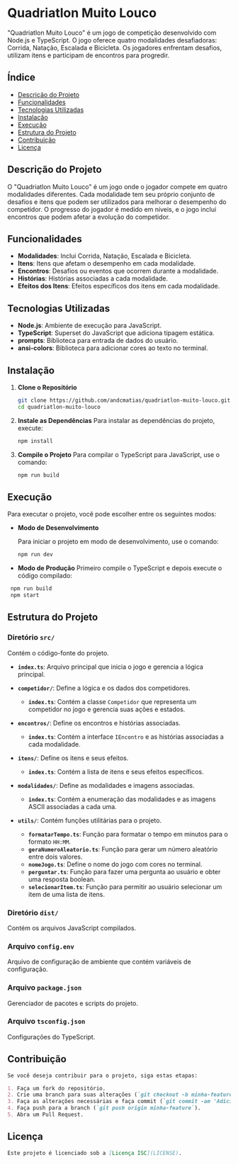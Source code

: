 # Quadriatlon Muito Louco

"Quadriatlon Muito Louco" é um jogo de competição desenvolvido com Node.js e TypeScript. O jogo oferece quatro modalidades desafiadoras: Corrida, Natação, Escalada e Bicicleta. Os jogadores enfrentam desafios, utilizam itens e participam de encontros para progredir.

## Índice

- [Descrição do Projeto](#descrição-do-projeto)
- [Funcionalidades](#funcionalidades)
- [Tecnologias Utilizadas](#tecnologias-utilizadas)
- [Instalação](#instalação)
- [Execução](#execução)
- [Estrutura do Projeto](#estrutura-do-projeto)
- [Contribuição](#contribuição)
- [Licença](#licença)

## Descrição do Projeto

O "Quadriatlon Muito Louco" é um jogo onde o jogador compete em quatro modalidades diferentes. Cada modalidade tem seu próprio conjunto de desafios e itens que podem ser utilizados para melhorar o desempenho do competidor. O progresso do jogador é medido em níveis, e o jogo inclui encontros que podem afetar a evolução do competidor.

## Funcionalidades

- **Modalidades**: Inclui Corrida, Natação, Escalada e Bicicleta.
- **Itens**: Itens que afetam o desempenho em cada modalidade.
- **Encontros**: Desafios ou eventos que ocorrem durante a modalidade.
- **Histórias**: Histórias associadas a cada modalidade.
- **Efeitos dos Itens**: Efeitos específicos dos itens em cada modalidade.

## Tecnologias Utilizadas

- **Node.js**: Ambiente de execução para JavaScript.
- **TypeScript**: Superset do JavaScript que adiciona tipagem estática.
- **prompts**: Biblioteca para entrada de dados do usuário.
- **ansi-colors**: Biblioteca para adicionar cores ao texto no terminal.

## Instalação

1. **Clone o Repositório**

   ```bash
   git clone https://github.com/andcmatias/quadriatlon-muito-louco.git
   cd quadriatlon-muito-louco
   ```

2. **Instale as Dependências**
   Para instalar as dependências do projeto, execute:
   ```bash
   npm install
   ```
3. **Compile o Projeto**
   Para compilar o TypeScript para JavaScript, use o comando:
   ```bash
   npm run build
   ```

## Execução

Para executar o projeto, você pode escolher entre os seguintes modos:

- **Modo de Desenvolvimento**

  Para iniciar o projeto em modo de desenvolvimento, use o comando:

  ```bash
  npm run dev
  ```

- **Modo de Produção**
  Primeiro compile o TypeScript e depois execute o código compilado:

```bash
 npm run build
 npm start
```

## Estrutura do Projeto

### Diretório `src/`

Contém o código-fonte do projeto.

- **`index.ts`**: Arquivo principal que inicia o jogo e gerencia a lógica principal.
- **`competidor/`**: Define a lógica e os dados dos competidores.

  - **`index.ts`**: Contém a classe `Competidor` que representa um competidor no jogo e gerencia suas ações e estados.

- **`encontros/`**: Define os encontros e histórias associadas.

  - **`index.ts`**: Contém a interface `IEncontro` e as histórias associadas a cada modalidade.

- **`itens/`**: Define os itens e seus efeitos.

  - **`index.ts`**: Contém a lista de itens e seus efeitos específicos.

- **`modalidades/`**: Define as modalidades e imagens associadas.

  - **`index.ts`**: Contém a enumeração das modalidades e as imagens ASCII associadas a cada uma.

- **`utils/`**: Contém funções utilitárias para o projeto.
  - **`formatarTempo.ts`**: Função para formatar o tempo em minutos para o formato `HH:MM`.
  - **`geraNumeroAleatorio.ts`**: Função para gerar um número aleatório entre dois valores.
  - **`nomeJogo.ts`**: Define o nome do jogo com cores no terminal.
  - **`perguntar.ts`**: Função para fazer uma pergunta ao usuário e obter uma resposta boolean.
  - **`selecionarItem.ts`**: Função para permitir ao usuário selecionar um item de uma lista de itens.

### Diretório `dist/`

Contém os arquivos JavaScript compilados.

### Arquivo `config.env`

Arquivo de configuração de ambiente que contém variáveis de configuração.

### Arquivo `package.json`

Gerenciador de pacotes e scripts do projeto.

### Arquivo `tsconfig.json`

Configurações do TypeScript.

## Contribuição

```markdown
Se você deseja contribuir para o projeto, siga estas etapas:

1. Faça um fork do repositório.
2. Crie uma branch para suas alterações (`git checkout -b minha-feature`).
3. Faça as alterações necessárias e faça commit (`git commit -am 'Adiciona nova feature'`).
4. Faça push para a branch (`git push origin minha-feature`).
5. Abra um Pull Request.
```

## Licença

```markdown
Este projeto é licenciado sob a [Licença ISC](LICENSE).
```
